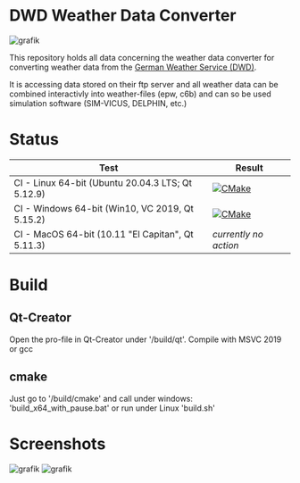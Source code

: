 # DWD Weather Data Converter

![grafik](https://github.com/hirseboy/DWD-Weather-Data-Converter/assets/58851829/453ab876-abd7-498d-934b-c952ebbf1b61)

This repository holds all data concerning the weather data converter for converting weather data from the [German Weather Service (DWD)](https://www.dwd.de/DE/Home/home_node.html).

It is accessing data stored on their ftp server and all weather data can be combined interactivly into weather-files (epw, c6b) and can so be used simulation software (SIM-VICUS, DELPHIN, etc.)

# Status

| Test | Result|
|-----|-----|
| CI - Linux 64-bit (Ubuntu 20.04.3 LTS; Qt 5.12.9) |  [![CMake](https://github.com/hirseboy/DWD-Weather-Data-Converter/actions/workflows/cmake.yml/badge.svg)](https://github.com/hirseboy/DWD-Weather-Data-Converter/actions/workflows/cmake.yml)   |
| CI - Windows 64-bit (Win10, VC 2019, Qt 5.15.2) | [![CMake](https://github.com/hirseboy/DWD-Weather-Data-Converter/actions/workflows/cmake_windows.yml/badge.svg)](https://github.com/hirseboy/DWD-Weather-Data-Converter/actions/workflows/cmake_windows.yml) |
| CI - MacOS 64-bit (10.11 "El Capitan", Qt 5.11.3) | _currently no action_ |

# Build

## Qt-Creator

Open the pro-file in Qt-Creator under '/build/qt'. Compile with MSVC 2019 or gcc

## cmake

Just go to '/build/cmake' and call under windows: 'build_x64_with_pause.bat' or run under Linux 'build.sh'

# Screenshots

![grafik](https://github.com/hirseboy/DWD-Weather-Data-Converter/assets/58851829/a462e4e1-3f89-4888-9c2c-62582f480de5)
![grafik](https://github.com/hirseboy/DWD-Weather-Data-Converter/assets/58851829/58b4d317-771d-4397-bb9f-e155dd2dbd26)
